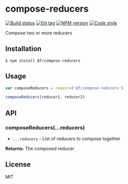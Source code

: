 
# compose-reducers

[![Build status][travis-image]][travis-url]
[![Git tag][git-image]][git-url]
[![NPM version][npm-image]][npm-url]
[![Code style][standard-image]][standard-url]

Compose two or more reducers

## Installation

    $ npm install @f/compose-reducers

## Usage

```js
var composeReducers = require('@f/compose-reducers')

composeReducers(reducer1, reducer2)

```

## API

### composeReducers(...reducers)

- `...reducers` - List of reducers to compose together

**Returns:** The composed reducer

## License

MIT

[travis-image]: https://img.shields.io/travis/micro-js/compose-reducers.svg?style=flat-square
[travis-url]: https://travis-ci.org/micro-js/compose-reducers
[git-image]: https://img.shields.io/github/tag/micro-js/compose-reducers.svg
[git-url]: https://github.com/micro-js/compose-reducers
[standard-image]: https://img.shields.io/badge/code%20style-standard-brightgreen.svg?style=flat
[standard-url]: https://github.com/feross/standard
[npm-image]: https://img.shields.io/npm/v/@f/compose-reducers.svg?style=flat-square
[npm-url]: https://npmjs.org/package/@f/compose-reducers
